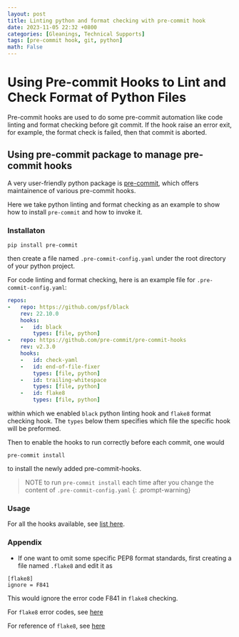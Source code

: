 ```yaml
---
layout: post
title: Linting python and format checking with pre-commit hook
date: 2023-11-05 22:32 +0800
categories: [Gleanings, Technical Supports]
tags: [pre-commit hook, git, python]
math: False
---
```

# Using Pre-commit Hooks to Lint and Check Format of Python Files

Pre-commit hooks are used to do some pre-commit automation
like code linting and format checking before git commit.
If the hook raise an error exit, for example, the format 
check is failed, then that commit is aborted.

## Using pre-commit package to manage pre-commit hooks

A very user-friendly python package is [pre-commit](https://pre-commit.com/),
which offers maintainence of various pre-commit hooks.

Here we take python linting and format checking as an example
to show how to install `pre-commit` and how to invoke it.

### Installaton

```console
pip install pre-commit
```

then create a file named `.pre-commit-config.yaml` under the 
root directory of your python project.

For code linting and format checking, here is an example file
for `.pre-commit-config.yaml`:

```yaml
repos:
-   repo: https://github.com/psf/black
    rev: 22.10.0
    hooks:
    -   id: black
        types: [file, python]
-   repo: https://github.com/pre-commit/pre-commit-hooks
    rev: v2.3.0
    hooks:
    -   id: check-yaml
    -   id: end-of-file-fixer
        types: [file, python]
    -   id: trailing-whitespace
        types: [file, python]
    -   id: flake8
        types: [file, python]
```

within which we enabled `black` python linting hook and 
`flake8` format checking hook. The `types` below them
specifies which file the specific hook will be preformed.

Then to enable the hooks to run correctly before each
commit, one would

```console
pre-commit install
```

to  install the newly added pre-commit-hooks.

> NOTE to run `pre-commit install` each time after you change
the content of `.pre-commit-config.yaml`
{: .prompt-warning}

### Usage

For all the hooks available, see [list here](https://pre-commit.com/hooks.html).

### Appendix

- If one want to omit some specific PEP8 format standards,
first creating a file named `.flake8` and edit it as 

```
[flake8]
ignore = F841
```

This would ignore the error code F841 in `flake8`
checking.

For `flake8` error codes, see [here](https://flake8.pycqa.org/en/latest/user/error-codes.html#)

For reference of `flake8`, see [here](https://flake8.pycqa.org/en/latest/index.html)

